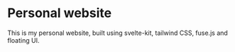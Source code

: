 # Personal website

This is my personal website, built using svelte-kit, tailwind CSS, fuse.js and floating UI.

